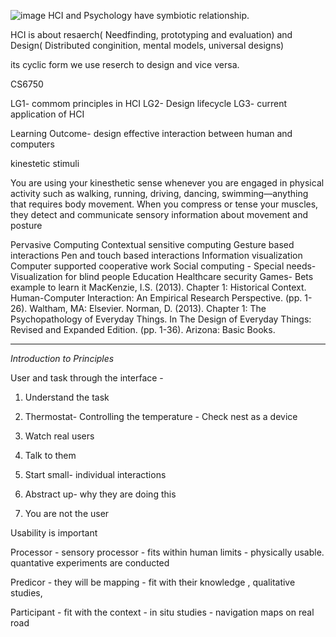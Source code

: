 ![image](https://user-images.githubusercontent.com/128469547/234849486-04ba8809-8ef7-4fb3-8a94-b47c43dc579e.png)
 HCI and Psychology have symbiotic relationship.
 
 HCI is about resaerch( Needfinding, prototyping and evaluation) and Design( Distributed conginition, mental models, universal designs)
 
 its cyclic form we use reserch to design and vice versa. 
 
 CS6750 
 
 LG1- commom principles in HCI
 LG2- Design lifecycle
 LG3- current application of HCI 
 
 Learning Outcome- design effective interaction between human and computers 
 
 
 
 kinestetic stimuli

You are using your kinesthetic sense whenever you are engaged in physical activity such as walking, running, driving, dancing, swimming—anything that requires body movement. When you compress or tense your muscles, they detect and communicate sensory information about movement and posture

Pervasive Computing 
Contextual sensitive computing
Gesture based interactions
Pen and touch based interactions
Information visualization 
Computer supported cooperative work 
Social computing - 
Special needs- Visualization for blind people 
Education 
Healthcare 
security 
Games- Bets example to learn it 
MacKenzie, I.S. (2013). Chapter 1: Historical Context. Human-Computer Interaction: An Empirical Research Perspective. (pp. 1-26). Waltham, MA: Elsevier.
Norman, D. (2013). Chapter 1: The Psychopathology of Everyday Things. In The Design of Everyday Things: Revised and Expanded Edition. (pp. 1-36). Arizona: Basic Books.

-----

*Introduction to Principles*

User and task through the interface -

1. Understand the task
2. Thermostat- Controlling the temperature - Check nest as a device 

1. Watch real users 
2. Talk to them
3. Start small- individual interactions 
4. Abstract up- why they are doing this 
5. You are not the user 


Usability is important 


Processor - sensory processor - fits within human limits - physically usable. quantative experiments are conducted 

Predicor - they will be mapping - fit with their knowledge , qualitative studies,

Participant - fit with the context - in situ studies - navigation maps on real road 






